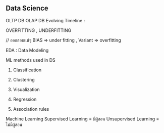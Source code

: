 ## Data Science

OLTP DB
OLAP DB
Evolving Timeline :

OVERFITTING , UNDERFITTING

// ออกสอบเเน่ๆ 
BIAS => under fitting , Variant => overfitting

EDA : 
Data Modeling

ML methods used in DS
1. Classification
2. Clustering
3. Visualization
4. Regression
 
5. Association rules




Machine Learning
Supervised Learning = มีผู้สอน
Unsupervised Learning = ไม่มีผู้สอน